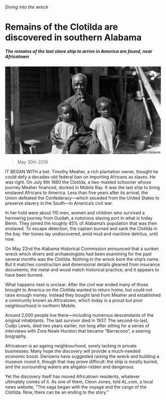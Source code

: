 ###### Diving into the wreck

# Remains of the Clotilda are discovered in southern Alabama 

##### The remains of the last slave ship to arrive in America are found, near Africatown 

![image](images/20190601_usp005.jpg) 

> May 30th 2019 

IT BEGAN WITH a bet. Timothy Meaher, a rich plantation owner, thought he could defy a decades-old federal ban on importing Africans as slaves. He was right. On July 9th 1860 the Clotilda, a two-masted schooner whose journey Meaher financed, docked in Mobile Bay. It was the last ship to bring enslaved Africans to America. Less than five years after its arrival, the Union defeated the Confederacy—which seceded from the United States to preserve slavery in the South—in America’s civil war. 

In her hold were about 110 men, women and children who survived a harrowing journey from Ouidah, a notorious slaving port in what is today Benin. They joined the roughly 45% of Alabama’s population that was then enslaved. To escape detection, the captain burned and sank the Clotilda in the bay. Her bones lay undiscovered, amid mud and maritime detritus, until now. 

On May 22nd the Alabama Historical Commission announced that a sunken wreck which divers and archaeologists had been examining for the past several months was the Clotilda. Nothing in the wreck bore the ship’s name. But it matches construction and dimensional details gleaned from insurance documents; the metal and wood match historical practice; and it appears to have been burned. 

What happens next is unclear. After the civil war ended many of those brought to America on the Clotilda wanted to return home, but could not raise enough money. Instead they bought land from Meaher and established a community known as Africatown, which today is a proud but poor neighbourhood in northern Mobile. 

Around 2,000 people live there—including numerous descendants of the original inhabitants. The last survivor died in 1937. The second-to-last, Cudjo Lewis, died two years earlier, not long after sitting for a series of interviews with Zora Neale Hurston that became “Barracoon”, a searing biography. 

Africatown is an ageing neighbourhood, sorely lacking in private businesses. Many hope the discovery will provide a much-needed economic boost. Denizens have suggested raising the wreck and building a museum round it, though that may prove difficult: the ship is mostly buried, and the surrounding waters are alligator-ridden and dangerous. 

Yet the discovery itself has moved Africatown residents, whatever ultimately comes of it. As one of them, Cleon Jones, told AL.com, a local news website, “The saga began with the voyage and the cargo of the Clotilda. Now, there can be an ending to the story.” 

